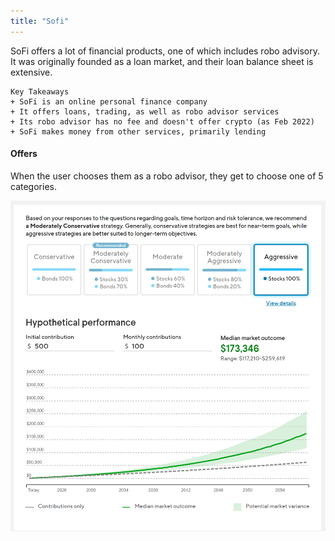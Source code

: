 ```yaml
---
title: "Sofi"
---
```



SoFi offers a lot of financial products, one of which includes robo advisory.
It was originally founded as a loan market, and their loan balance sheet is extensive.

```
Key Takeaways
+ SoFi is an online personal finance company
+ It offers loans, trading, as well as robo advisor services
+ Its robo advisor has no fee and doesn't offer crypto (as Feb 2022)
+ SoFi makes money from other services, primarily lending
```

#### Offers
When the user chooses them as a robo advisor, they get to choose one of 5 categories.

![](/notes/Passive%20Income/Attachments/Pasted%20image%2020220218160054.png)